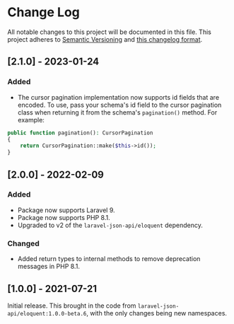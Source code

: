 # Change Log

All notable changes to this project will be documented in this file. This project adheres to
[Semantic Versioning](http://semver.org/) and [this changelog format](http://keepachangelog.com/).

## [2.1.0] - 2023-01-24

### Added

- The cursor pagination implementation now supports id fields that are encoded. To use, pass your schema's id
  field to the cursor pagination class when returning it from the schema's `pagination()` method. For example:

```php
public function pagination(): CursorPagination
{
    return CursorPagination::make($this->id());
}
```

## [2.0.0] - 2022-02-09

### Added

- Package now supports Laravel 9.
- Package now supports PHP 8.1.
- Upgraded to v2 of the `laravel-json-api/eloquent` dependency.

### Changed

- Added return types to internal methods to remove deprecation messages in PHP 8.1.

## [1.0.0] - 2021-07-21

Initial release. This brought in the code from `laravel-json-api/eloquent:1.0.0-beta.6`, with the only changes being new
namespaces.
